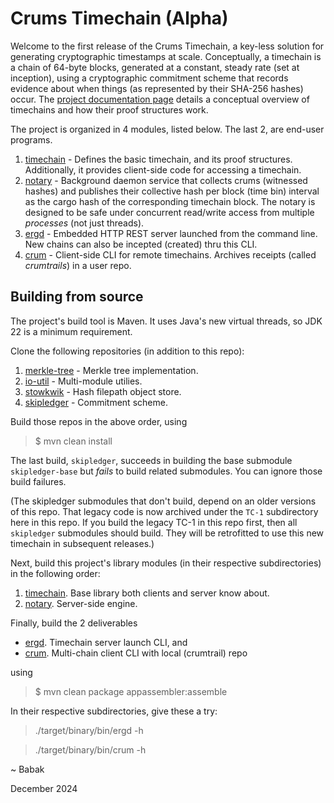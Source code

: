 # Crums Timechain (Alpha)

Welcome to the first release of the Crums Timechain,
a key-less solution for generating cryptographic timestamps at scale.
Conceptually, a timechain is a chain of 64-byte blocks, generated at a constant,
steady rate (set at inception), using a cryptographic commitment scheme that
records evidence about when things (as represented by their SHA-256 hashes) occur.
The [project documentation page](https://crums-io.github.io/timechain/) details a
conceptual overview of timechains and how their proof structures work.

The project is organized in 4 modules, listed below.
The last 2, are end-user programs.

1. [timechain](./timechain) - Defines
the basic timechain, and its proof structures. Additionally, it provides client-side
code for accessing a timechain.
2. [notary](./notary) - Background daemon service that collects crums (witnessed hashes)
and publishes their collective hash per block (time bin) interval as the cargo hash of
the corresponding timechain block. The notary is designed to be safe under concurrent
read/write access from multiple *processes* (not just threads).
3. [ergd](./ergd) - Embedded HTTP REST server launched from the command line. New chains
can also be incepted (created) thru this CLI.
4. [crum](./crum) - Client-side CLI for remote timechains. Archives receipts
(called *crumtrails*) in a user repo.

## Building from source

The project's build tool is Maven. It uses Java's new virtual threads, so JDK 22
is a minimum requirement.

Clone the following repositories (in addition to this repo):

1. [merkle-tree](https://github.com/crums-io/merkle-tree) - Merkle tree implementation.
1. [io-util](https://github.com/crums-io/io-util) - Multi-module utilies.
1. [stowkwik](https://github.com/crums-io/stowkwik) - Hash filepath object store.
1. [skipledger](https://github.com/crums-io/skipledger) - Commitment scheme.

Build those repos in the above order, using

>   $ mvn clean install

The last build, `skipledger`, succeeds in building the base submodule
`skipledger-base` but *fails* to build related submodules. You can ignore those build
failures.

(The skipledger submodules that don't build, depend on an older versions of
this repo. That legacy code is now archived under the `TC-1` subdirectory here in this repo.
If you build the legacy TC-1 in this repo first, then all `skipledger` submodules
should build. They will be retrofitted to use this new timechain in subsequent
releases.)

Next, build this project's library modules (in their respective subdirectories) in the
following order:

1. [timechain](./timechain/). Base library both clients and server know about.
1. [notary](./notary). Server-side engine.

Finally, build the 2 deliverables

* [ergd](./ergd). Timechain server launch CLI, and
* [crum](./crum). Multi-chain client CLI with local (crumtrail) repo

using

  >   $ mvn clean package appassembler:assemble

 In their respective subdirectories, give these a try:

  >   ./target/binary/bin/ergd -h 

  >   ./target/binary/bin/crum -h





~ Babak

December 2024

